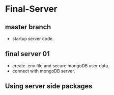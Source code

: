 # Final-Server

## master branch

* startup server code.

## final server 01

* create .env file and secure mongoDB user data.
* connect with mongoDB server.

## Using server side packages
